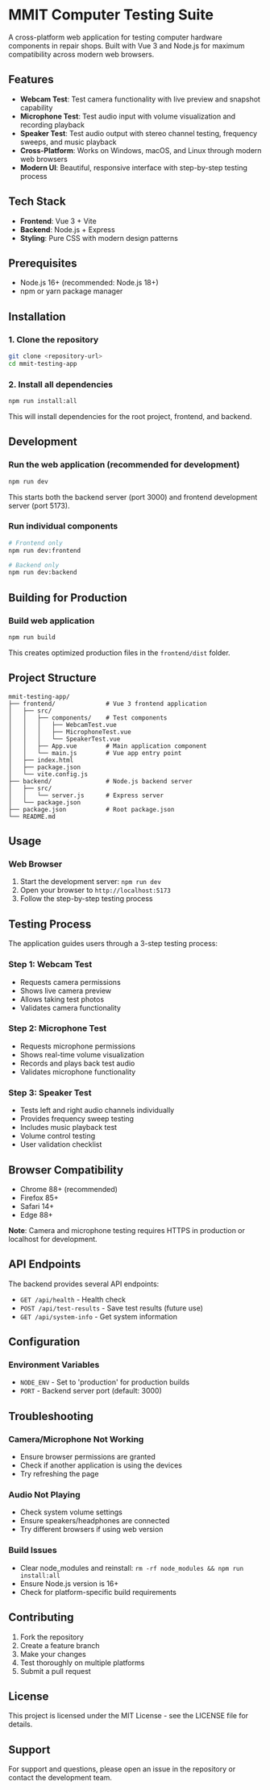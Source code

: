 # MMIT Computer Testing Suite

A cross-platform web application for testing computer hardware components in repair shops. Built
with Vue 3 and Node.js for maximum compatibility across modern web browsers.

## Features

- **Webcam Test**: Test camera functionality with live preview and snapshot capability
- **Microphone Test**: Test audio input with volume visualization and recording playback
- **Speaker Test**: Test audio output with stereo channel testing, frequency sweeps, and music
  playback
- **Cross-Platform**: Works on Windows, macOS, and Linux through modern web browsers
- **Modern UI**: Beautiful, responsive interface with step-by-step testing process

## Tech Stack

- **Frontend**: Vue 3 + Vite
- **Backend**: Node.js + Express
- **Styling**: Pure CSS with modern design patterns

## Prerequisites

- Node.js 16+ (recommended: Node.js 18+)
- npm or yarn package manager

## Installation

### 1. Clone the repository

```bash
git clone <repository-url>
cd mmit-testing-app
```

### 2. Install all dependencies

```bash
npm run install:all
```

This will install dependencies for the root project, frontend, and backend.

## Development

### Run the web application (recommended for development)

```bash
npm run dev
```

This starts both the backend server (port 3000) and frontend development server (port 5173).

### Run individual components

```bash
# Frontend only
npm run dev:frontend

# Backend only
npm run dev:backend
```

## Building for Production

### Build web application

```bash
npm run build
```

This creates optimized production files in the `frontend/dist` folder.

## Project Structure

```
mmit-testing-app/
├── frontend/              # Vue 3 frontend application
│   ├── src/
│   │   ├── components/    # Test components
│   │   │   ├── WebcamTest.vue
│   │   │   ├── MicrophoneTest.vue
│   │   │   └── SpeakerTest.vue
│   │   ├── App.vue        # Main application component
│   │   └── main.js        # Vue app entry point
│   ├── index.html
│   ├── package.json
│   └── vite.config.js
├── backend/               # Node.js backend server
│   ├── src/
│   │   └── server.js      # Express server
│   └── package.json
├── package.json           # Root package.json
└── README.md
```

## Usage

### Web Browser

1. Start the development server: `npm run dev`
2. Open your browser to `http://localhost:5173`
3. Follow the step-by-step testing process


## Testing Process

The application guides users through a 3-step testing process:

### Step 1: Webcam Test

- Requests camera permissions
- Shows live camera preview
- Allows taking test photos
- Validates camera functionality

### Step 2: Microphone Test

- Requests microphone permissions
- Shows real-time volume visualization
- Records and plays back test audio
- Validates microphone functionality

### Step 3: Speaker Test

- Tests left and right audio channels individually
- Provides frequency sweep testing
- Includes music playback test
- Volume control testing
- User validation checklist

## Browser Compatibility

- Chrome 88+ (recommended)
- Firefox 85+
- Safari 14+
- Edge 88+

**Note**: Camera and microphone testing requires HTTPS in production or localhost for development.

## API Endpoints

The backend provides several API endpoints:

- `GET /api/health` - Health check
- `POST /api/test-results` - Save test results (future use)
- `GET /api/system-info` - Get system information

## Configuration

### Environment Variables

- `NODE_ENV` - Set to 'production' for production builds
- `PORT` - Backend server port (default: 3000)


## Troubleshooting

### Camera/Microphone Not Working

- Ensure browser permissions are granted
- Check if another application is using the devices
- Try refreshing the page

### Audio Not Playing

- Check system volume settings
- Ensure speakers/headphones are connected
- Try different browsers if using web version

### Build Issues

- Clear node_modules and reinstall: `rm -rf node_modules && npm run install:all`
- Ensure Node.js version is 16+
- Check for platform-specific build requirements

## Contributing

1. Fork the repository
2. Create a feature branch
3. Make your changes
4. Test thoroughly on multiple platforms
5. Submit a pull request

## License

This project is licensed under the MIT License - see the LICENSE file for details.

## Support

For support and questions, please open an issue in the repository or contact the development team.
